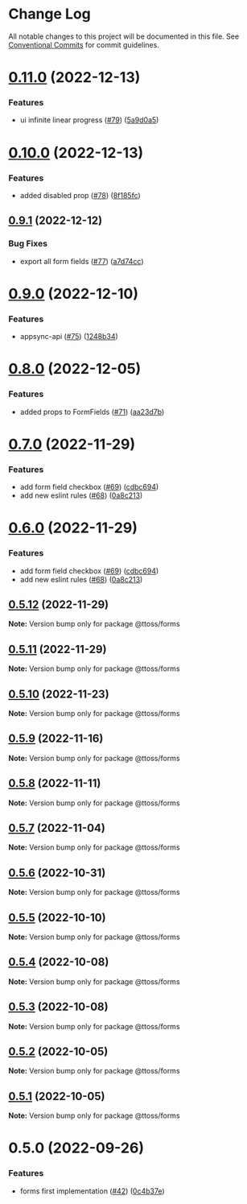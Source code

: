# Change Log

All notable changes to this project will be documented in this file.
See [Conventional Commits](https://conventionalcommits.org) for commit guidelines.

# [0.11.0](https://github.com/ttoss/ttoss/compare/@ttoss/forms@0.10.0...@ttoss/forms@0.11.0) (2022-12-13)

### Features

- ui infinite linear progress ([#79](https://github.com/ttoss/ttoss/issues/79)) ([5a9d0a5](https://github.com/ttoss/ttoss/commit/5a9d0a5f6ea2475590ea46f57571bc9208f9c2c5))

# [0.10.0](https://github.com/ttoss/ttoss/compare/@ttoss/forms@0.9.1...@ttoss/forms@0.10.0) (2022-12-13)

### Features

- added disabled prop ([#78](https://github.com/ttoss/ttoss/issues/78)) ([8f185fc](https://github.com/ttoss/ttoss/commit/8f185fc07de6f81769eee63cec4c8c69c8c91374))

## [0.9.1](https://github.com/ttoss/ttoss/compare/@ttoss/forms@0.9.0...@ttoss/forms@0.9.1) (2022-12-12)

### Bug Fixes

- export all form fields ([#77](https://github.com/ttoss/ttoss/issues/77)) ([a7d74cc](https://github.com/ttoss/ttoss/commit/a7d74cce5f875502e5314d1adfc80d729e5608ff))

# [0.9.0](https://github.com/ttoss/ttoss/compare/@ttoss/forms@0.8.0...@ttoss/forms@0.9.0) (2022-12-10)

### Features

- appsync-api ([#75](https://github.com/ttoss/ttoss/issues/75)) ([1248b34](https://github.com/ttoss/ttoss/commit/1248b345dc2014942bda34b412c46e2a00d078e2))

# [0.8.0](https://github.com/ttoss/ttoss/compare/@ttoss/forms@0.7.0...@ttoss/forms@0.8.0) (2022-12-05)

### Features

- added props to FormFields ([#71](https://github.com/ttoss/ttoss/issues/71)) ([aa23d7b](https://github.com/ttoss/ttoss/commit/aa23d7b0cc7f9d7b6ce4452c1dff6d92a0ef5805))

# [0.7.0](https://github.com/ttoss/ttoss/compare/@ttoss/forms@0.5.12...@ttoss/forms@0.7.0) (2022-11-29)

### Features

- add form field checkbox ([#69](https://github.com/ttoss/ttoss/issues/69)) ([cdbc694](https://github.com/ttoss/ttoss/commit/cdbc694ed1bf54442950f55f403f685f0ee876de))
- add new eslint rules ([#68](https://github.com/ttoss/ttoss/issues/68)) ([0a8c213](https://github.com/ttoss/ttoss/commit/0a8c213c1eae99a063448983e7fba83ebca4a609))

# [0.6.0](https://github.com/ttoss/ttoss/compare/@ttoss/forms@0.5.12...@ttoss/forms@0.6.0) (2022-11-29)

### Features

- add form field checkbox ([#69](https://github.com/ttoss/ttoss/issues/69)) ([cdbc694](https://github.com/ttoss/ttoss/commit/cdbc694ed1bf54442950f55f403f685f0ee876de))
- add new eslint rules ([#68](https://github.com/ttoss/ttoss/issues/68)) ([0a8c213](https://github.com/ttoss/ttoss/commit/0a8c213c1eae99a063448983e7fba83ebca4a609))

## [0.5.12](https://github.com/ttoss/ttoss/compare/@ttoss/forms@0.5.11...@ttoss/forms@0.5.12) (2022-11-29)

**Note:** Version bump only for package @ttoss/forms

## [0.5.11](https://github.com/ttoss/ttoss/compare/@ttoss/forms@0.5.10...@ttoss/forms@0.5.11) (2022-11-29)

**Note:** Version bump only for package @ttoss/forms

## [0.5.10](https://github.com/ttoss/ttoss/compare/@ttoss/forms@0.5.9...@ttoss/forms@0.5.10) (2022-11-23)

**Note:** Version bump only for package @ttoss/forms

## [0.5.9](https://github.com/ttoss/ttoss/compare/@ttoss/forms@0.5.8...@ttoss/forms@0.5.9) (2022-11-16)

**Note:** Version bump only for package @ttoss/forms

## [0.5.8](https://github.com/ttoss/ttoss/compare/@ttoss/forms@0.5.7...@ttoss/forms@0.5.8) (2022-11-11)

**Note:** Version bump only for package @ttoss/forms

## [0.5.7](https://github.com/ttoss/ttoss/compare/@ttoss/forms@0.5.6...@ttoss/forms@0.5.7) (2022-11-04)

**Note:** Version bump only for package @ttoss/forms

## [0.5.6](https://github.com/ttoss/ttoss/compare/@ttoss/forms@0.5.5...@ttoss/forms@0.5.6) (2022-10-31)

**Note:** Version bump only for package @ttoss/forms

## [0.5.5](https://github.com/ttoss/ttoss/compare/@ttoss/forms@0.5.4...@ttoss/forms@0.5.5) (2022-10-10)

**Note:** Version bump only for package @ttoss/forms

## [0.5.4](https://github.com/ttoss/ttoss/compare/@ttoss/forms@0.5.2...@ttoss/forms@0.5.4) (2022-10-08)

**Note:** Version bump only for package @ttoss/forms

## [0.5.3](https://github.com/ttoss/ttoss/compare/@ttoss/forms@0.5.2...@ttoss/forms@0.5.3) (2022-10-08)

**Note:** Version bump only for package @ttoss/forms

## [0.5.2](https://github.com/ttoss/ttoss/compare/@ttoss/forms@0.5.1...@ttoss/forms@0.5.2) (2022-10-05)

**Note:** Version bump only for package @ttoss/forms

## [0.5.1](https://github.com/ttoss/ttoss/compare/@ttoss/forms@0.5.0...@ttoss/forms@0.5.1) (2022-10-05)

**Note:** Version bump only for package @ttoss/forms

# 0.5.0 (2022-09-26)

### Features

- forms first implementation ([#42](https://github.com/ttoss/ttoss/issues/42)) ([0c4b37e](https://github.com/ttoss/ttoss/commit/0c4b37ef55dd6c9101589ec40a84ae668d0dd13e))
